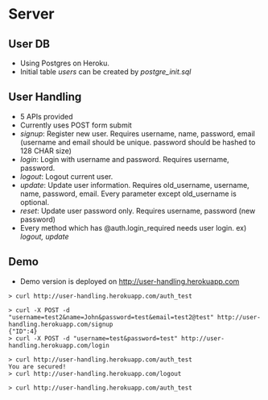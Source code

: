 # Server

## User DB
* Using Postgres on Heroku.
* Initial table _users_ can be created by _postgre_init.sql_

## User Handling
* 5 APIs provided
* Currently uses POST form submit
* _signup_: Register new user. Requires username, name, password, email (username and email should be unique. password should be hashed to 128 CHAR size)
* _login_: Login with username and password. Requires username, password.
* _logout_: Logout current user.
* _update_: Update user information. Requires old_username, username, name, password, email. Every parameter except old_username is optional.
* _reset_: Update user password only. Requires username, password (new password)
* Every method which has @auth.login_required needs user login. ex) _logout, update_

## Demo
* Demo version is deployed on http://user-handling.herokuapp.com

```
> curl http://user-handling.herokuapp.com/auth_test

> curl -X POST -d "username=test2&name=John&password=test&email=test2@test" http://user-handling.herokuapp.com/signup
{"ID":4}
> curl -X POST -d "username=test&password=test" http://user-handling.herokuapp.com/login

> curl http://user-handling.herokuapp.com/auth_test
You are secured!
> curl http://user-handling.herokuapp.com/logout

> curl http://user-handling.herokuapp.com/auth_test

```
